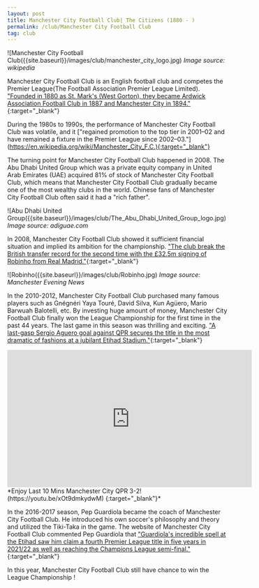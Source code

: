 ```yaml
---
layout: post
title: Manchester City Football Club| The Citizens (1880 - )
permalink: /club/Manchester City Football Club
tag: club
---
```

![Manchester City Football Club({{site.baseurl}}/images/club/manchester_city_logo.jpg)
*Image source: wikipedia*

Manchester City Football Club is an English football club and competes the Premier League(The Football Association Premier League Limited). ["Founded in 1880 as St. Mark's (West Gorton), they became Ardwick Association Football Club in 1887 and Manchester City in 1894."](https://en.wikipedia.org/wiki/Manchester_City_F.C.){:target="_blank"} 

During the 1980s to 1990s, the performance of Manchester City Football Club was volatile, and it ["regained promotion to the top tier in 2001–02 and have remained a fixture in the Premier League since 2002–03."] (https://en.wikipedia.org/wiki/Manchester_City_F.C.){:target="_blank"} 

The turning point for Manchester City Football Club happened in 2008. The Abu Dhabi United Group which was a private equity company in United Arab Emirates (UAE) acquired 81% of stock of Manchester City Football Club, which means that Manchester City Football Club gradually became one of the most wealthy clubs in the world. Chinese fans of Manchester City Football Club often said it had a "rich father". 

![Abu Dhabi United Group({{site.baseurl}}/images/club/The_Abu_Dhabi_United_Group_logo.jpg)
*Image source: adiguae.com*

In 2008, Manchester City Football Club showed it sufficient financial situation and implied its ambition for the championship. ["The club break the British transfer record for the second time with the £32.5m signing of Robinho from Real Madrid."](https://www.mancity.com/club/manchester-city-history){:target="_blank"} 

![Robinho({{site.baseurl}}/images/club/Robinho.jpg)
*Image source: Manchester Evening News*

In the 2010-2012, Manchester City Football Club purchased many famous players such as Gnégnéri Yaya Touré, David Silva, Kun Agüero, Mario Barwuah Balotelli, etc. By investing huge amount of money, Manchester City Football Club finally won the League Championship for the first time in the past 44 years. The last game in this season was thrilling and exciting. ["A last-gasp Sergio Aguero goal against QPR secures the title in the most dramatic of fashions at a jubilant Etihad Stadium."](https://www.mancity.com/club/manchester-city-history){:target="_blank"} 

<iframe width="560" height="315" src="https://www.youtube.com/embed/xOt9dmkydwM" title="YouTube video player" frameborder="0" allow="accelerometer; autoplay; clipboard-write; encrypted-media; gyroscope; picture-in-picture" allowfullscreen></iframe>
*Enjoy Last 10 Mins Manchester City QPR 3-2! (https://youtu.be/xOt9dmkydwM) {:target="_blank"}*


In the 2016-2017 season, Pep Guardiola became the coach of Manchester City Football Club. He introduced his own soccer's philosophy and theory and utilized the Tiki-Taka in the game. The website of Manchester City Football Club commented Pep Guardiola that ["Guardiola's incredible spell at the Etihad saw him claim a fourth Premier League title in five years in 2021/22 as well as reaching the Champions League semi-final."](https://www.mancity.com/players/pep-guardiola){:target="_blank"} 

In this year, Manchester City Football Club still have chance to win the League Championship !


